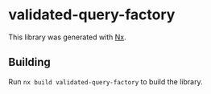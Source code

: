 # validated-query-factory

This library was generated with [Nx](https://nx.dev).

## Building

Run `nx build validated-query-factory` to build the library.
